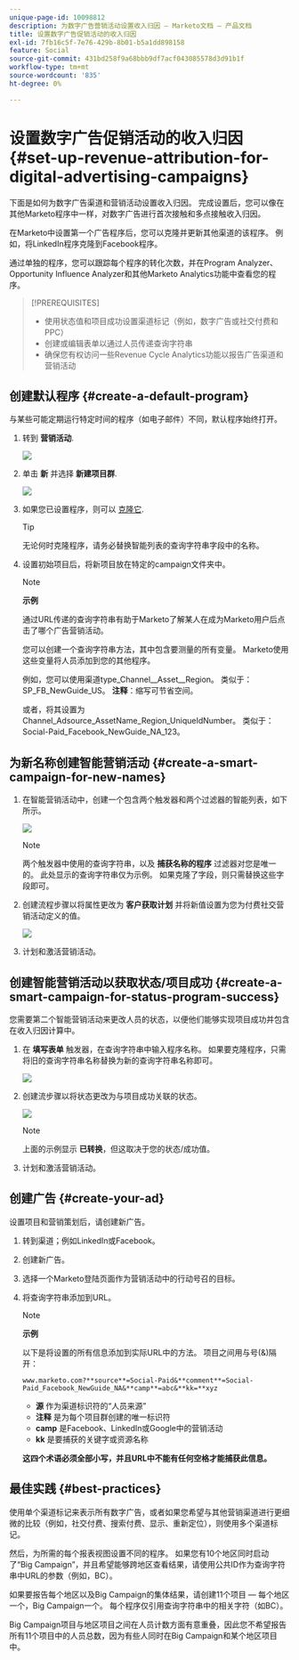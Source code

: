 ```yaml
---
unique-page-id: 10098812
description: 为数字广告营销活动设置收入归因 — Marketo文档 — 产品文档
title: 设置数字广告促销活动的收入归因
exl-id: 7fb16c5f-7e76-429b-8b01-b5a1dd898158
feature: Social
source-git-commit: 431bd258f9a68bbb9df7acf043085578d3d91b1f
workflow-type: tm+mt
source-wordcount: '835'
ht-degree: 0%

---
```


# 设置数字广告促销活动的收入归因 {#set-up-revenue-attribution-for-digital-advertising-campaigns}

下面是如何为数字广告渠道和营销活动设置收入归因。 完成设置后，您可以像在其他Marketo程序中一样，对数字广告进行首次接触和多点接触收入归因。

在Marketo中设置第一个广告程序后，您可以克隆并更新其他渠道的该程序。 例如，将LinkedIn程序克隆到Facebook程序。

通过单独的程序，您可以跟踪每个程序的转化次数，并在Program Analyzer、Opportunity Influence Analyzer和其他Marketo Analytics功能中查看您的程序。

>[!PREREQUISITES]
>
>* 使用状态值和项目成功设置渠道标记（例如，数字广告或社交付费和PPC）
>* 创建或编辑表单以通过人员传递查询字符串
>* 确保您有权访问一些Revenue Cycle Analytics功能以报告广告渠道和营销活动

## 创建默认程序 {#create-a-default-program}

与某些可能定期运行特定时间的程序（如电子邮件）不同，默认程序始终打开。

1. 转到 **营销活动**.

   ![](assets/login-marketing-activities-5.png)

1. 单击 **新** 并选择 **新建项目群**.

   ![](assets/image2016-3-14-15-52-0.png)

1. 如果您已设置程序，则可以 [克隆它](/help/marketo/product-docs/core-marketo-concepts/programs/working-with-programs/clone-a-program.md).

   >[!TIP]
   >
   >无论何时克隆程序，请务必替换智能列表的查询字符串字段中的名称。

1. 设置初始项目后，将新项目放在特定的campaign文件夹中。

   >[!NOTE]
   >
   >**示例**
   >
   >通过URL传递的查询字符串有助于Marketo了解某人在成为Marketo用户后点击了哪个广告营销活动。
   >
   >您可以创建一个查询字符串方法，其中包含要测量的所有变量。 Marketo使用这些变量将人员添加到您的其他程序。
   >
   >例如，您可以使用渠道type_Channel__Asset__Region。 类似于：SP_FB_NewGuide_US。 **注释**：缩写可节省空间。
   >
   >或者，将其设置为Channel_Adsource_AssetName_Region_UniqueIdNumber。 类似于：Social-Paid_Facebook_NewGuide_NA_123。

## 为新名称创建智能营销活动 {#create-a-smart-campaign-for-new-names}

1. 在智能营销活动中，创建一个包含两个触发器和两个过滤器的智能列表，如下所示。

   ![](assets/image2016-3-23-13-3a59-3a24.png)

   >[!NOTE]
   >
   >两个触发器中使用的查询字符串，以及 **捕获名称的程序** 过滤器对您是唯一的。 此处显示的查询字符串仅为示例。 如果克隆了字段，则只需替换这些字段即可。

1. 创建流程步骤以将属性更改为 **客户获取计划** 并将新值设置为您为付费社交营销活动定义的值。

   ![](assets/image2016-3-14-14-3a58-3a6.png)

1. 计划和激活营销活动。

## 创建智能营销活动以获取状态/项目成功 {#create-a-smart-campaign-for-status-program-success}

您需要第二个智能营销活动来更改人员的状态，以便他们能够实现项目成功并包含在收入归因计算中。

1. 在 **填写表单** 触发器，在查询字符串中输入程序名称。 如果要克隆程序，只需将旧的查询字符串名称替换为新的查询字符串名称即可。

   ![](assets/image2016-3-23-14-3a7-3a20.png)

1. 创建流步骤以将状态更改为与项目成功关联的状态。

   ![](assets/image2016-3-14-15-3a9-3a29.png)

   >[!NOTE]
   >
   >上面的示例显示 **已转换**，但这取决于您的状态/成功值。

1. 计划和激活营销活动。

## 创建广告 {#create-your-ad}

设置项目和营销策划后，请创建新广告。

1. 转到渠道；例如LinkedIn或Facebook。
1. 创建新广告。
1. 选择一个Marketo登陆页面作为营销活动中的行动号召的目标。
1. 将查询字符串添加到URL。

   >[!NOTE]
   >
   >**示例**
   >
   >以下是将设置的所有信息添加到实际URL中的方法。 项目之间用与号(&amp;)隔开：
   >
   >`www.marketo.com?**source**=Social-Paid&**comment**=Social-Paid_Facebook_NewGuide_NA&**camp**=abc&**kk=**xyz`
   >
   >* **源** 作为渠道标识符的“人员来源”
   >* **注释** 是为每个项目群创建的唯一标识符
   >* **camp** 是Facebook、LinkedIn或Google中的营销活动
   >* **kk** 是要捕获的关键字或资源名称
   >
   >**这四个术语必须全部小写，并且URL中不能有任何空格才能捕获此信息。**

## 最佳实践 {#best-practices}

使用单个渠道标记来表示所有数字广告，或者如果您希望与其他营销渠道进行更细微的比较（例如，社交付费、搜索付费、显示、重新定位），则使用多个渠道标记。

然后，为所需的每个报表视图设置不同的程序。 如果您有10个地区同时启动了“Big Campaign”，并且希望能够跨地区查看结果，请使用公共ID作为查询字符串中URL的参数（例如，BC）。

如果要报告每个地区以及Big Campaign的集体结果，请创建11个项目 — 每个地区一个，Big Campaign一个。 每个程序仅引用查询字符串中的相关字符（如BC）。

Big Campaign项目与地区项目之间在人员计数方面有意重叠，因此您不希望报告所有11个项目中的人员总数，因为有些人同时在Big Campaign和某个地区项目中。
